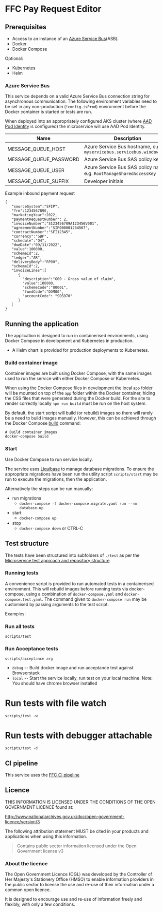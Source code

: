 # FFC Pay Request Editor

## Prerequisites

- Access to an instance of an
[Azure Service Bus](https://docs.microsoft.com/en-us/azure/service-bus-messaging/)(ASB).
- Docker
- Docker Compose

Optional:
- Kubernetes
- Helm

### Azure Service Bus

This service depends on a valid Azure Service Bus connection string for
asynchronous communication.  The following environment variables need to be set
in any non-production (`!config.isProd`) environment before the Docker
container is started or tests are run.

When deployed into an appropriately configured AKS
cluster (where [AAD Pod Identity](https://github.com/Azure/aad-pod-identity) is
configured) the microservice will use AAD Pod Identity.

| Name                                   | Description                                                            |
| ----                                   | -----------                                                            |
| MESSAGE_QUEUE_HOST                     | Azure Service Bus hostname, e.g. `myservicebus.servicebus.windows.net` |
| MESSAGE_QUEUE_PASSWORD                 | Azure Service Bus SAS policy key                                       |
| MESSAGE_QUEUE_USER                     | Azure Service Bus SAS policy name, e.g. `RootManageSharedAccessKey`    |
| MESSAGE_QUEUE_SUFFIX                   | Developer initials                                                     |

Example inbound payment request

```
{
   "sourceSystem":"SFIP",
   "frn":1234567890,
   "marketingYear":2022,
   "paymentRequestNumber": 2,
   "invoiceNumber":"S123456789A123456V001",
   "agreementNumber":"SIP000001234567",
   "contractNumber":"SFI12345",
   "currency":"GBP",
   "schedule":"Q4",
   "dueDate":"09/11/2022",
   "value":100000,
   "schemeId":2,
   "ledger":"AR",
   "deliveryBody":"RP00",
   "schemeId":2,
   "invoiceLines":[
      {
        "description":"G00 - Gross value of claim",
        "value":100000,
        "schemeCode":"80001",
        "fundCode":"DOM00",
        "accountCode": "SOS970"
      }
   ]
}
```

## Running the application

The application is designed to run in containerised environments, using Docker Compose in development and Kubernetes in production.

- A Helm chart is provided for production deployments to Kubernetes.

### Build container image

Container images are built using Docker Compose, with the same images used to run the service with either Docker Compose or Kubernetes.

When using the Docker Compose files in development the local `app` folder will
be mounted on top of the `app` folder within the Docker container, hiding the CSS files that were generated during the Docker build.  For the site to render correctly locally `npm run build` must be run on the host system.


By default, the start script will build (or rebuild) images so there will
rarely be a need to build images manually. However, this can be achieved
through the Docker Compose
[build](https://docs.docker.com/compose/reference/build/) command:

```
# Build container images
docker-compose build
```

### Start

Use Docker Compose to run service locally.

The service uses [Liquibase](https://www.liquibase.org/) to manage database migrations. To ensure the appropriate migrations have been run the utility script `scripts/start` may be run to execute the migrations, then the application.

Alternatively the steps can be run manually:
* run migrations
  * `docker-compose -f docker-compose.migrate.yaml run --rm database-up`
* start
  * `docker-compose up`
* stop
  * `docker-compose down` or CTRL-C


## Test structure

The tests have been structured into subfolders of `./test` as per the
[Microservice test approach and repository structure](https://eaflood.atlassian.net/wiki/spaces/FPS/pages/1845396477/Microservice+test+approach+and+repository+structure)

### Running tests

A convenience script is provided to run automated tests in a containerised
environment. This will rebuild images before running tests via docker-compose,
using a combination of `docker-compose.yaml` and `docker-compose.test.yaml`.
The command given to `docker-compose run` may be customised by passing
arguments to the test script.

Examples:


### Run all tests
```
scripts/test
```

### Run Acceptance tests
```shell
scripts/acceptance arg
```
- `debug` -- Build docker image and run acceptance test against Browserstack
- `local` -- Start the service locally, run test on your local machine. Note: You should have chrome browser installed

# Run tests with file watch
`scripts/test -w`

# Run tests with debugger attachable
`scripts/test -d`

## CI pipeline

This service uses the [FFC CI pipeline](https://github.com/DEFRA/ffc-jenkins-pipeline-library)

## Licence

THIS INFORMATION IS LICENSED UNDER THE CONDITIONS OF THE OPEN GOVERNMENT LICENCE found at:

<http://www.nationalarchives.gov.uk/doc/open-government-licence/version/3>

The following attribution statement MUST be cited in your products and applications when using this information.

> Contains public sector information licensed under the Open Government license v3

### About the licence

The Open Government Licence (OGL) was developed by the Controller of Her Majesty's Stationery Office (HMSO) to enable information providers in the public sector to license the use and re-use of their information under a common open licence.

It is designed to encourage use and re-use of information freely and flexibly, with only a few conditions.

